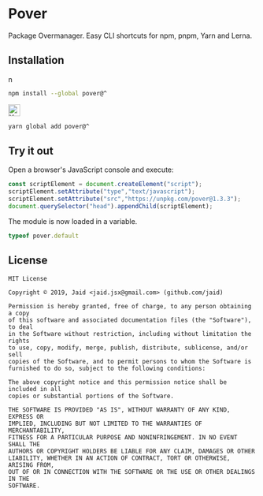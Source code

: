 # Pover


Package Overmanager. Easy CLI shortcuts for npm, pnpm, Yarn and Lerna.

## Installation
<a href='https://npmjs.com/package/pover'><img alt='npm logo' src='https://raw.githubusercontent.com/npm/logos/master/npm%20logo/npm-logo-red.png' height=16/></a>
```bash
npm install --global pover@^
```
<a href='https://yarnpkg.com/package/pover'><img alt='Yarn logo' src='https://raw.githubusercontent.com/yarnpkg/assets/master/yarn-kitten-full.png' height=24/></a>
```bash
yarn global add pover@^
```


## Try it out
Open a browser's JavaScript console and execute:

```javascript
const scriptElement = document.createElement("script");
scriptElement.setAttribute("type","text/javascript");
scriptElement.setAttribute("src","https://unpkg.com/pover@1.3.3");
document.querySelector("head").appendChild(scriptElement);
```

The module is now loaded in a variable.

```javascript
typeof pover.default
```


## License
```text
MIT License

Copyright © 2019, Jaid <jaid.jsx@gmail.com> (github.com/jaid)

Permission is hereby granted, free of charge, to any person obtaining a copy
of this software and associated documentation files (the "Software"), to deal
in the Software without restriction, including without limitation the rights
to use, copy, modify, merge, publish, distribute, sublicense, and/or sell
copies of the Software, and to permit persons to whom the Software is
furnished to do so, subject to the following conditions:

The above copyright notice and this permission notice shall be included in all
copies or substantial portions of the Software.

THE SOFTWARE IS PROVIDED "AS IS", WITHOUT WARRANTY OF ANY KIND, EXPRESS OR
IMPLIED, INCLUDING BUT NOT LIMITED TO THE WARRANTIES OF MERCHANTABILITY,
FITNESS FOR A PARTICULAR PURPOSE AND NONINFRINGEMENT. IN NO EVENT SHALL THE
AUTHORS OR COPYRIGHT HOLDERS BE LIABLE FOR ANY CLAIM, DAMAGES OR OTHER
LIABILITY, WHETHER IN AN ACTION OF CONTRACT, TORT OR OTHERWISE, ARISING FROM,
OUT OF OR IN CONNECTION WITH THE SOFTWARE OR THE USE OR OTHER DEALINGS IN THE
SOFTWARE.
```
